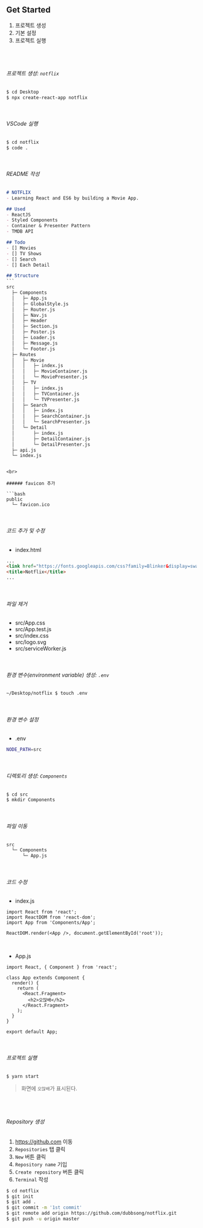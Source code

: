 ## Get Started

1. 프로젝트 생성
2. 기본 설정
3. 프로젝트 실행

<br>

<br>

###### 프로젝트 생성: `notflix`

```bash
$ cd Desktop
$ npx create-react-app notflix
```

<br>

###### VSCode 실행

```bash
$ cd notflix
$ code .
```

<br>

###### README 작성

```markdown
# NOTFLIX
- Learning React and ES6 by building a Movie App.

## Used
- ReactJS
- Styled Components
- Container & Presenter Pattern
- TMDB API

## Todo
- [] Movies
- [] TV Shows
- [] Search
- [] Each Detail

## Structure
​```
src
  ├─ Components
  │   ├─ App.js
  │   ├─ GlobalStyle.js
  │   ├─ Router.js
  │   ├─ Nav.js
  │   ├─ Header
  │   ├─ Section.js
  │   ├─ Poster.js
  │   ├─ Loader.js
  │   ├─ Message.js
  │   └─ Footer.js
  ├─ Routes
  │   ├─ Movie
  │   │   ├─ index.js
  │   │   ├─ MovieContainer.js
  │   │   └─ MoviePresenter.js
  │   ├─ TV
  │   │   ├─ index.js
  │   │   ├─ TVContainer.js
  │   │   └─ TVPresenter.js
  │   ├─ Search
  │   │   ├─ index.js
  │   │   ├─ SearchContainer.js
  │   │   └─ SearchPresenter.js
  │   └─ Detail
  │       ├─ index.js
  │       ├─ DetailContainer.js
  │       └─ DetailPresenter.js
  ├─ api.js
  └─ index.js
  ```
```

<br>

###### favicon 추가

```bash
public
  └─ favicon.ico
```

<br>

###### 코드 추가 및 수정

- index.html

```html
...
<link href="https://fonts.googleapis.com/css?family=Blinker&display=swap" rel="stylesheet">
<title>Notflix</title>
...
```

<br>

###### 파일 제거

- src/App.css
- src/App.test.js
- src/index.css
- src/logo.svg
- src/serviceWorker.js

<br>

###### 환경 변수(environment variable) 생성: `.env`

```bash
~/Desktop/notflix $ touch .env
```

<br>

###### 환경 변수 설정

- \.env

```bash
NODE_PATH=src
```

<br>

###### 디렉토리 생성: `Components`

```bash
$ cd src
$ mkdir Components
```

<br>

###### 파일 이동

```bash
src
  └─ Components
      └─ App.js
```

<br>

###### 코드 수정

- index.js

```react
import React from 'react';
import ReactDOM from 'react-dom';
import App from 'Components/App';

ReactDOM.render(<App />, document.getElementById('root'));
```

<br>

- App.js

```react
import React, { Component } from 'react';

class App extends Component {
  render() {
    return (
      <React.Fragment>
        <h2>오많배</h2>
      </React.Fragment>
    );
  }
}

export default App;
```

<br>

###### 프로젝트 실행

```bash
$ yarn start
```

> 화면에 `오많배`가 표시된다.

<br>

<br>

###### Repository 생성

1. https://github.com 이동
2. `Repositories` 탭 클릭
3. `New` 버튼 클릭
4. `Repository name` 기입
5. `Create repository` 버튼 클릭
6. `Terminal` 작성

```bash
$ cd notflix
$ git init
$ git add .
$ git commit -m '1st commit'
$ git remote add origin https://github.com/dubbsong/notflix.git
$ git push -u origin master
```

<br>

<br>